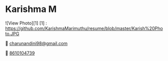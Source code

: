 Karishma M &emsp;&emsp;&emsp;&emsp;&emsp;&emsp;             
===
                                                                                        
![View Photo][1]
[1] : <https://github.com/KarishmaMarimuthu/resume/blob/master/Karish%20Photo.JPG>

:email:  [charunandini98@gmail.com](charunandini98@gmail.com)

:iphone: [8610104739](8610104739)





